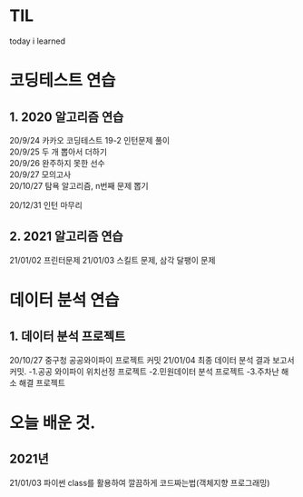 # TIL
today i learned

# 코딩테스트 연습
  ## 1. 2020 알고리즘 연습
  20/9/24 카카오 코딩테스트 19-2 인턴문제 풀이  
  20/9/25 두 개 뽑아서 더하기  
  20/9/26 완주하지 못한 선수  
  20/9/27 모의고사  
  20/10/27 탐욕 알고리즘, n번째 문제 뽑기
  
  20/12/31 인턴 마무리
  
  ## 2. 2021 알고리즘 연습
  21/01/02 프린터문제
  21/01/03 스킬트 문제, 삼각 달팽이 문제 
  
  
  
# 데이터 분석 연습
  ## 1. 데이터 분석 프로젝트
  20/10/27 중구청 공공와이파이 프로젝트 커밋
  21/01/04 최종 데이터 분석 결과 보고서 커밋.
           -1.공공 와이파이 위치선정 프로젝트
           -2.민원데이터 분석 프로젝트
           -3.주차난 해소 해결 프로젝트
           
           
# 오늘 배운 것.
  ## 2021년
  21/01/03 파이썬 class를 활용하여 깔끔하게 코드짜는법(객체지향 프로그래밍)
  
